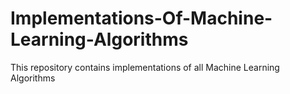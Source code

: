 # Implementations-Of-Machine-Learning-Algorithms
This repository contains implementations of all Machine Learning Algorithms
